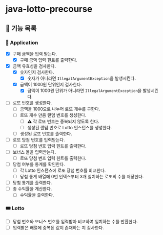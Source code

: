 # java-lotto-precourse

## 🚀 기능 목록

### 🎰 Application

- [x] 구매 금액을 입력 받는다.
  - [x] 구매 금액 입력 힌트를 출력한다.
- [x] 금액 유효성을 검사한다.
  - [x] 숫자인지 검사한다.
    - [x] 숫자가 아니라면 `IllegalArgumentException`을 발생시킨다.
  - [x] 금액이 1000원 단위인지 검사한다.
    - [x] 금액이 1000원 단위가 아니라면 `IllegalArgumentException`을 발생시킨다.
- [ ] 로또 번호를 생성한다.
  - [ ] 금액을 1000으로 나누어 로또 개수를 구한다.
  - [ ] 로또 개수 만큼 랜덤 번호를 생성한다.
    - [ ] ⚠️ 각 로또 번호는 중복되지 않도록 한다.
    - [ ] 생성된 랜덤 번호로 Lotto 인스턴스를 생성한다.
  - [ ] 생성된 로또 번호를 출력한다.
- [ ] 로또 당첨 번호를 입력받는다.
  - [ ] 로또 당첨 번호 입력 힌트를 출력한다.
- [ ] 보너스 볼을 입력받는다.
  - [ ] 로또 당첨 번호 입력 힌트를 출력한다.
- [ ] 당첨 여부를 통계를 확인한다.
  - [ ] 각 Lotto 인스턴스에 로또 당첨 번호를 비교한다.
  - [ ] 당첨 통계 배열에 0번 인덱스부터 3개 일치하는 로또의 수를 저장한다.
- [ ] 당첨 통계를 출력한다.
- [ ] 총 수익률을 계산한다.
  - [ ] 수익률을 출력한다.

### 🎟️ Lotto

- [ ] 당첨 번호와 보너스 번호를 입력받아 비교하여 일치하는 수를 반환한다.
- [ ] 입력받은 배열에 중복된 값이 존재하는 지 검사한다.

